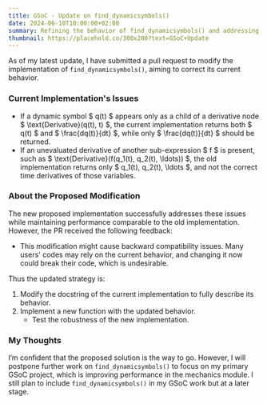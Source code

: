 ```yaml
---
title: GSoC - Update on find_dynamicsymbols()
date: 2024-06-10T10:00:00+02:00
summary: Refining the behavior of find_dynamicsymbols() and addressing backward compatibility concerns in SymPy.
thumbnail: https://placehold.co/300x200?text=GSoC+Update
---
```


As of my latest update, I have submitted a pull request to modify the implementation of `find_dynamicsymbols()`, aiming to correct its current behavior.

### Current Implementation's Issues

- If a dynamic symbol $ q(t) $ appears only as a child of a derivative node $ \text{Derivative}(q(t), t) $, the current implementation returns both $ q(t) $ and $ \frac{dq(t)}{dt} $, while only $ \frac{dq(t)}{dt} $ should be returned.
- If an unevaluated derivative of another sub-expression $ f $ is present, such as $ \text{Derivative}(f(q_1(t), q_2(t), \ldots)) $, the old implementation returns only $ q_1(t), q_2(t), \ldots $, and not the correct time derivatives of those variables.

### About the Proposed Modification

The new proposed implementation successfully addresses these issues while maintaining performance comparable to the old implementation. However, the PR received the following feedback:

- This modification might cause backward compatibility issues. Many users' codes may rely on the current behavior, and changing it now could break their code, which is undesirable.

Thus the updated strategy is:

1. Modify the docstring of the current implementation to fully describe its behavior.
2. Implement a new function with the updated behavior.
    - Test the robustness of the new implementation.

### My Thoughts

I’m confident that the proposed solution is the way to go. However, I will postpone further work on `find_dynamicsymbols()` to focus on my primary GSoC project, which is improving performance in the mechanics module. I still plan to include `find_dynamicsymbols()` in my GSoC work but at a later stage.
